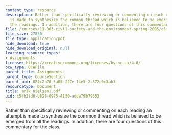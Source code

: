 ```yaml
---
content_type: resource
description: Rather than specifically reviewing or commenting on each reading an attempt
  is made to synthesize the common thread which is believed to be emerged from all
  the readings. In addition, there are four questions of this commentary for the class.
file: /courses/11-363-civil-society-and-the-environment-spring-2005/c5fb2fd6b82809754150adda79b79353_erik_nielsen1.pdf
file_size: 27856
file_type: application/pdf
hide_download: true
hide_download_original: null
learning_resource_types:
- Assignments
license: https://creativecommons.org/licenses/by-nc-sa/4.0/
ocw_type: OCWFile
parent_title: Assignments
parent_type: CourseSection
parent_uid: 824c2a70-5a05-227e-14e5-2c372c0c3ab3
resourcetype: Document
title: erik_nielsen1.pdf
uid: c5fb2fd6-b828-0975-4150-adda79b79353
---
```

Rather than specifically reviewing or commenting on each reading an attempt is made to synthesize the common thread which is believed to be emerged from all the readings. In addition, there are four questions of this commentary for the class.